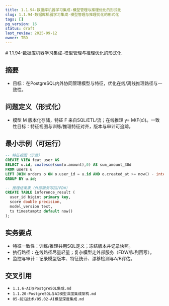 ```yaml
---
title: 1.1.94-数据库机器学习集成-模型管理与推理优化的形式化
slug: 1.1.94-数据库机器学习集成-模型管理与推理优化的形式化
tags: []
pg_version: 16
status: draft
last_review: 2025-09-12
owner: TBD
---
```


﻿# 1.1.94-数据库机器学习集成-模型管理与推理优化的形式化

## 摘要

- 目标：在PostgreSQL内外协同管理模型与特征，优化在线/离线推理路径与一致性。

## 问题定义（形式化）

- 模型 M 版本化存储，特征 F 来自SQL/ETL/流；在线推理 y= M(F(x))。一致性目标：特征视图与训练/推理特征对齐，版本与审计可追踪。

## 最小示例（可运行）

```sql
-- 特征视图（示意）
CREATE VIEW feat_user AS
SELECT u.id, coalesce(sum(o.amount),0) AS sum_amount_30d
FROM users u
LEFT JOIN orders o ON o.user_id = u.id AND o.created_at >= now() - interval '30 days'
GROUP BY u.id;

-- 推理结果表（外部服务写回/FDW）
CREATE TABLE inference_result (
  user_id bigint primary key,
  score double precision,
  model_version text,
  ts timestamptz default now()
);
```

## 实务要点

- 特征一致性：训练/推理共用SQL定义；冻结版本并记录快照。
- 执行路径：在线路径尽量轻量；复杂模型走外部服务（FDW/队列回写）。
- 监控与审计：记录模型版本、特征统计、漂移检测与A/B评估。

## 交叉引用

- `1.1.6-AI与PostgreSQL集成.md`
- `1.1.20-PostgreSQL与AI模型深度集成架构.md`
- `05-前沿技术/05.02-AI模型深度集成.md`
